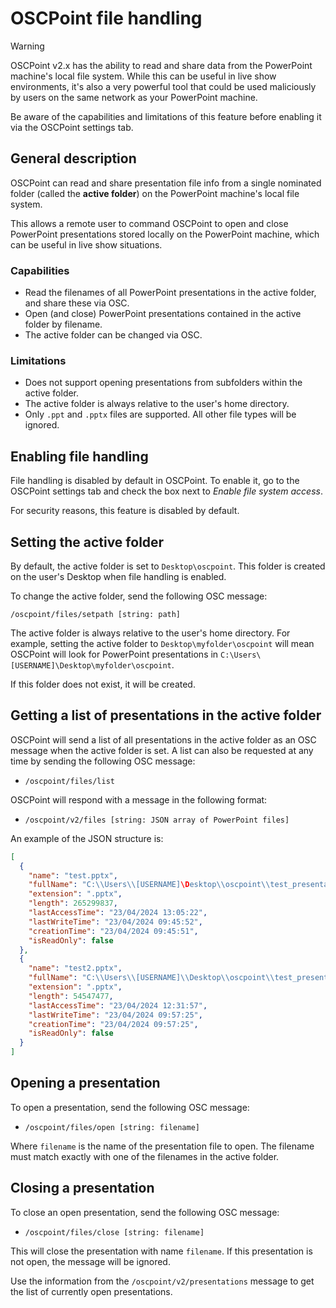 # OSCPoint file handling

> [!WARNING]
> OSCPoint v2.x has the ability to read and share data from the PowerPoint machine's local file system. While this can be useful in live show environments, it's also a very powerful tool that could be used maliciously by users on the same network as your PowerPoint machine.
> 
> Be aware of the capabilities and limitations of this feature before enabling it via the OSCPoint settings tab.

## General description

OSCPoint can read and share presentation file info from a single nominated folder (called the **active folder**) on the PowerPoint machine's local file system.

This allows a remote user to command OSCPoint to open and close PowerPoint presentations stored locally on the PowerPoint machine, which can be useful in live show situations.

### Capabilities

- Read the filenames of all PowerPoint presentations in the active folder, and share these via OSC.
- Open (and close) PowerPoint presentations contained in the active folder by filename.
- The active folder can be changed via OSC.

### Limitations

- Does not support opening presentations from subfolders within the active folder.
- The active folder is always relative to the user's home directory.
- Only `.ppt` and `.pptx` files are supported. All other file types will be ignored.

## Enabling file handling

File handling is disabled by default in OSCPoint. To enable it, go to the OSCPoint settings tab and check the box next to *Enable file system access*.

For security reasons, this feature is disabled by default.

## Setting the active folder

By default, the active folder is set to `Desktop\oscpoint`. This folder is created on the user's Desktop when file handling is enabled.

 To change the active folder, send the following OSC message:

```/oscpoint/files/setpath [string: path]```

The active folder is always relative to the user's home directory. For example, setting the active folder to `Desktop\myfolder\oscpoint` will mean OSCPoint will look for PowerPoint presentations in `C:\Users\[USERNAME]\Desktop\myfolder\oscpoint`.

If this folder does not exist, it will be created.

## Getting a list of presentations in the active folder

OSCPoint will send a list of all presentations in the active folder as an OSC message when the active folder is set. A list can also be requested at any time by sending the following OSC message:

- ```/oscpoint/files/list```

OSCPoint will respond with a message in the following format:

- ```/oscpoint/v2/files [string: JSON array of PowerPoint files]```  
  
An example of the JSON structure is:  
```JSON
[
  {
    "name": "test.pptx",
    "fullName": "C:\\Users\\[USERNAME]\Desktop\\oscpoint\\test_presentation.pptx",
    "extension": ".pptx",
    "length": 265299837,
    "lastAccessTime": "23/04/2024 13:05:22",
    "lastWriteTime": "23/04/2024 09:45:52",
    "creationTime": "23/04/2024 09:45:51",
    "isReadOnly": false
  },
  {
    "name": "test2.pptx",
    "fullName": "C:\\Users\\[USERNAME]\\Desktop\\oscpoint\\test_presentation_2.pptx",
    "extension": ".pptx",
    "length": 54547477,
    "lastAccessTime": "23/04/2024 12:31:57",
    "lastWriteTime": "23/04/2024 09:57:25",
    "creationTime": "23/04/2024 09:57:25",
    "isReadOnly": false
  }
]
```

## Opening a presentation

To open a presentation, send the following OSC message:

- ```/oscpoint/files/open [string: filename]```

Where `filename` is the name of the presentation file to open. The filename must match exactly with one of the filenames in the active folder.

## Closing a presentation

To close an open presentation, send the following OSC message:

- ```/oscpoint/files/close [string: filename]```

This will close the presentation with name `filename`. If this presentation is not open, the message will be ignored.

Use the information from the `/oscpoint/v2/presentations` message to get the list of currently open presentations.

